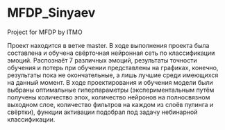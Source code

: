 # MFDP_Sinyaev
Project for MFDP by ITMO

Проект находится в ветке master. В ходе выполнения проекта была составлена и обучена свёрточная нейронная сеть по классификации 
эмоций. Распознаёт 7 различных эмоций, результаты точности обучения и потерь при обучении представлены на графиках, конечно,
результаты пока не окончательные, а лишь лучшие среди имеющихся на данный момент. В ходе проектирования и обучения модели
были выбраны оптимальные гиперпараметры (экспериментальным путём получены количество эпох, количество нейронов на полносвязном 
выходном слое, количество фильтров на каждом из слоёв пулинга и свёртки), функции активации подобрал под задачу небинарной классификации.
